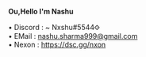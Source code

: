 **Ou,Hello I'm Nashu**

• Discord : ~ Nxshu𐰬#5544            
• EMail : nashu.sharma999@gmail.com                  
• Nexon : https://dsc.gg/nxon
 







